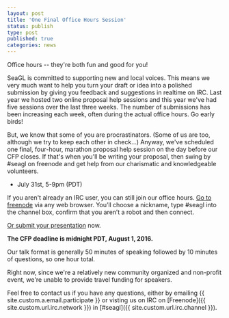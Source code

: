```yaml
---
layout: post
title: 'One Final Office Hours Session'
status: publish
type: post
published: true
categories: news
---
```


Office hours -- they're both fun and good for you!

SeaGL is committed to supporting new and local voices. This means we very much want to help you turn your draft or idea into a polished submission by giving you feedback and suggestions in realtime on IRC. Last year we hosted two online proposal help sessions and this year we've had five sessions over the last three weeks. The number of submissions has been increasing each week, often during the actual office hours. Go early birds!

But, we know that some of you are procrastinators. (Some of us are too, although we try to keep each other in check...) Anyway, we've scheduled one final, four-hour, marathon proposal help session on the day before our CFP closes. If that's when you'll be writing your proposal, then swing by #seagl on freenode and get help from our charismatic and knowledgeable volunteers.

* July 31st, 5-9pm (PDT)

If you aren't already an IRC user, you can still join our office hours. [Go to freenode](https://webchat.freenode.net/) via any web browser. You’ll choose a nickname, type #seagl into the channel box, confirm that you aren’t a robot and then connect.

[Or submit your presentation](https://osem.seagl.org/conference/seagl2016/program/proposal/new) now.

**The CFP deadline is midnight PDT, August 1, 2016.**

Our talk format is generally 50 minutes of speaking followed by 10 minutes of questions, so one hour total.

Right now, since we're a relatively new community organized and non-profit event, we're unable to provide travel funding for speakers.


Feel free to contact us if you have any questions, either by
emailing {{ site.custom.a.email.participate }}
or visting us on IRC on
[Freenode]({{ site.custom.url.irc.network }}) in
[#seagl]({{ site.custom.url.irc.channel }}).
